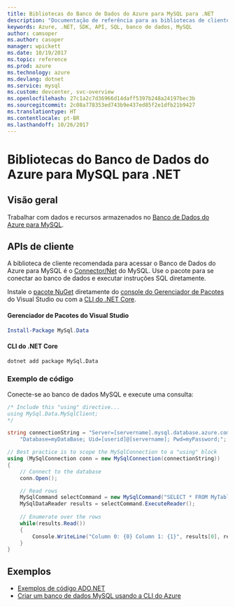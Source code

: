 ```yaml
---
title: Bibliotecas do Banco de Dados do Azure para MySQL para .NET
description: "Documentação de referência para as bibliotecas de cliente .NET para o Banco de Dados do Azure para MySQL"
keywords: Azure, .NET, SDK, API, SQL, banco de dados, MySQL
author: camsoper
ms.author: casoper
manager: wpickett
ms.date: 10/19/2017
ms.topic: reference
ms.prod: azure
ms.technology: azure
ms.devlang: dotnet
ms.service: mysql
ms.custom: devcenter, svc-overview
ms.openlocfilehash: 27c1a2c7d36966d14daff5397b248a24197bec3b
ms.sourcegitcommit: 2c08a778353ed743b9e437ed85f2e1dfb21b9427
ms.translationtype: HT
ms.contentlocale: pt-BR
ms.lasthandoff: 10/26/2017
---
```

# <a name="azure-database-for-mysql-libraries-for-net"></a>Bibliotecas do Banco de Dados do Azure para MySQL para .NET

## <a name="overview"></a>Visão geral

Trabalhar com dados e recursos armazenados no [Banco de Dados do Azure para MySQL](/azure/mysql/overview).

## <a name="client-apis"></a>APIs de cliente

A biblioteca de cliente recomendada para acessar o Banco de Dados do Azure para MySQL é o [Connector/Net](https://dev.mysql.com/doc/connector-net/en) do MySQL. Use o pacote para se conectar ao banco de dados e executar instruções SQL diretamente. 

Instale o [pacote NuGet](https://www.nuget.org/packages/MySql.Data) diretamente do [console do Gerenciador de Pacotes][PackageManager] do Visual Studio ou com a [CLI do .NET Core][DotNetCLI].

#### <a name="visual-studio-package-manager"></a>Gerenciador de Pacotes do Visual Studio

```powershell
Install-Package MySql.Data
```

#### <a name="net-core-cli"></a>CLI do .NET Core

```bash
dotnet add package MySql.Data
```

### <a name="code-example"></a>Exemplo de código

Conecte-se ao banco de dados MySQL e execute uma consulta:

```csharp
/* Include this "using" directive...
using MySql.Data.MySqlClient;
*/

string connectionString = "Server=[servername].mysql.database.azure.com; " +
    "Database=myDataBase; Uid=[userid]@[servername]; Pwd=myPassword;";

// Best practice is to scope the MySqlConnection to a "using" block
using (MySqlConnection conn = new MySqlConnection(connectionString))
{
    // Connect to the database
    conn.Open();

    // Read rows
    MySqlCommand selectCommand = new MySqlCommand("SELECT * FROM MyTable", conn);
    MySqlDataReader results = selectCommand.ExecuteReader();
    
    // Enumerate over the rows
    while(results.Read())
    {
        Console.WriteLine("Column 0: {0} Column 1: {1}", results[0], results[1]);
    }
}
```

## <a name="samples"></a>Exemplos

- [Exemplos de código ADO.NET](/dotnet/framework/data/adonet/ado-net-code-examples)
- [Criar um banco de dados MySQL usando a CLI do Azure](https://docs.microsoft.com/azure/mysql/tutorial-design-database-using-cli) 

[PackageManager]: https://docs.microsoft.com/nuget/tools/package-manager-console
[DotNetCLI]: https://docs.microsoft.com/dotnet/core/tools/dotnet-add-package
